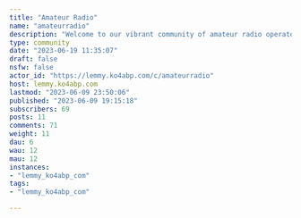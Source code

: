 ```yaml
---
title: "Amateur Radio" 
name: "amateurradio"
description: "Welcome to our vibrant community of amateur radio operators who are passionate about exploring the airwaves and connecting with fellow hams around the globe. Whether you're a seasoned operator or just starting your ham radio journey, this is the perfect place to amplify your knowledge, share experiences, and have a blast while doing it.Rules:1. Be respectful2. Stay on topic3. Provide Helpful and Accurate Information4. No Illegal or Harmful Activities5. Do not share personal information6. Use Clear and Descriptive Titles7. Report Inappropriate Content"
type: community
date: "2023-06-19 11:35:07"
draft: false
nsfw: false
actor_id: "https://lemmy.ko4abp.com/c/amateurradio"
host: lemmy.ko4abp.com
lastmod: "2023-06-09 23:50:06"
published: "2023-06-09 19:15:18"
subscribers: 69
posts: 11
comments: 71
weight: 11
dau: 6
wau: 12
mau: 12
instances:
- "lemmy_ko4abp_com"
tags: 
- "lemmy_ko4abp_com"

---
```

